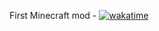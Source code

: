 First Minecraft mod - [![wakatime](https://wakatime.com/badge/github/Diabelov/Arcane-mod-1.20.1.svg?style=flat)](https://wakatime.com/badge/github/Diabelov/Arcane-mod-1.20.1)
